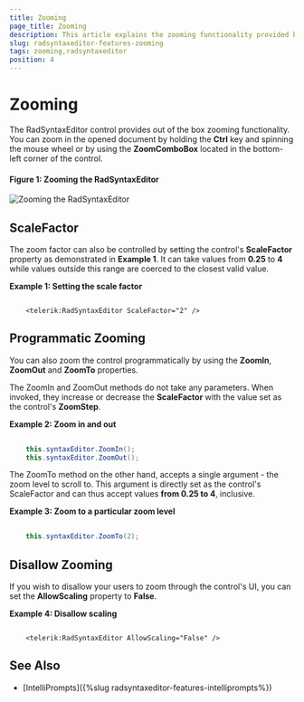 ```yaml
---
title: Zooming
page_title: Zooming
description: This article explains the zooming functionality provided by the RadSyntaxEditor control.
slug: radsyntaxeditor-features-zooming
tags: zooming,radsyntaxeditor
position: 4
---
```


# Zooming

The RadSyntaxEditor control provides out of the box zooming functionality. You can zoom in the opened document by holding the **Ctrl** key and spinning the mouse wheel or by using the **ZoomComboBox** located in the bottom-left corner of the control.

#### __Figure 1: Zooming the RadSyntaxEditor__
![Zooming the RadSyntaxEditor](images/syntaxeditor-zooming.gif)

## ScaleFactor

The zoom factor can also be controlled by setting the control's **ScaleFactor** property as demonstrated in **Example 1**. It can take values from **0.25** to **4** while values outside this range are coerced to the closest valid value.

__Example 1: Setting the scale factor__
```XAML
    
    <telerik:RadSyntaxEditor ScaleFactor="2" />
```

## Programmatic Zooming

You can also zoom the control programmatically by using the **ZoomIn**, **ZoomOut** and **ZoomTo** properties.

The ZoomIn and ZoomOut methods do not take any parameters. When invoked, they increase or decrease the **ScaleFactor** with the value set as the control's **ZoomStep**.

__Example 2: Zoom in and out__
```C#
    
    this.syntaxEditor.ZoomIn();
    this.syntaxEditor.ZoomOut();
```

The ZoomTo method on the other hand, accepts a single argument - the zoom level to scroll to. This argument is directly set as the control's ScaleFactor and can thus accept values **from 0.25 to 4**, inclusive.

__Example 3: Zoom to a particular zoom level__
```C#
    
    this.syntaxEditor.ZoomTo(2);
```

## Disallow Zooming

If you wish to disallow your users to zoom through the control's UI, you can set the **AllowScaling** property to **False**.

__Example 4: Disallow scaling__
```XAML
    
    <telerik:RadSyntaxEditor AllowScaling="False" />
```

## See Also

* [IntelliPrompts]({%slug radsyntaxeditor-features-intelliprompts%})